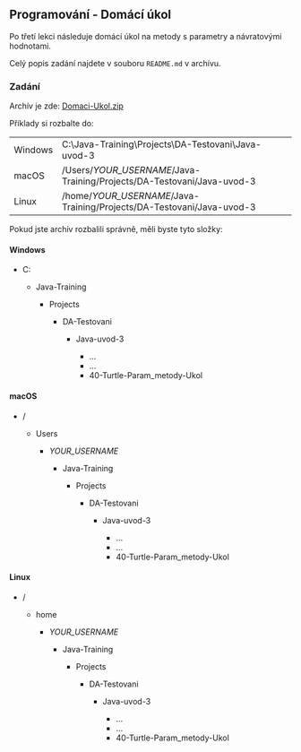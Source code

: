 ---
---
Programování - Domácí úkol
--------------------------

Po třetí lekci následuje domácí úkol na metody s parametry a návratovými hodnotami.

Celý popis zadání najdete v souboru `README.md` v archívu.


### Zadání

Archív je zde:
[Domaci-Ukol.zip](/data/2021-podzim/da-java-brno/Domaci-Ukol.zip)


Příklady si rozbalte do:

<table class="column-1-right-align">
    <tr>
        <td>Windows</td>
        <td>C:\Java-Training\Projects\DA-Testovani\Java-uvod-3</td>
    </tr>
    <tr>
        <td>macOS</td>
        <td>/Users/<i>YOUR_USERNAME</i>/Java-Training/Projects/DA-Testovani/Java-uvod-3</td>
    </tr>
    <tr>
        <td>Linux</td>
        <td>/home/<i>YOUR_USERNAME</i>/Java-Training/Projects/DA-Testovani/Java-uvod-3</td>
    </tr>
</table>


Pokud jste archív rozbalili správně, měli byste tyto složky:

#### Windows

<ul class="filesystem-tree">
    <li>C:</li>
    <ul>
        <li>Java-Training</li>
        <ul>
            <li>Projects</li>
            <ul>
                <li>DA-Testovani</li>
                <ul>
                    <li>Java-uvod-3</li>
                    <ul>
                        <li>...</li>
                        <li>...</li>
                        <li>40-Turtle-Param_metody-Ukol</li>
                    </ul>
                </ul>
            </ul>
        </ul>
    </ul>
</ul>


#### macOS

<ul class="filesystem-tree">
    <li>/</li>
    <ul>
        <li>Users</li>
        <ul>
            <li><i>YOUR_USERNAME</i></li>
            <ul>
                <li>Java-Training</li>
                <ul>
                    <li>Projects</li>
                    <ul>
                        <li>DA-Testovani</li>
                        <ul>
                            <li>Java-uvod-3</li>
                            <ul>
                                <li>...</li>
                                <li>...</li>
                                <li>40-Turtle-Param_metody-Ukol</li>
                            </ul>
                        </ul>
                    </ul>
                </ul>
            </ul>
        </ul>
    </ul>
</ul>


#### Linux

<ul class="filesystem-tree">
    <li>/</li>
    <ul>
        <li>home</li>
        <ul>
            <li><i>YOUR_USERNAME</i></li>
            <ul>
                <li>Java-Training</li>
                <ul>
                    <li>Projects</li>
                    <ul>
                        <li>DA-Testovani</li>
                        <ul>
                            <li>Java-uvod-3</li>
                            <ul>
                                <li>...</li>
                                <li>...</li>
                                <li>40-Turtle-Param_metody-Ukol</li>
                            </ul>
                        </ul>
                    </ul>
                </ul>
            </ul>
        </ul>
    </ul>
</ul>
